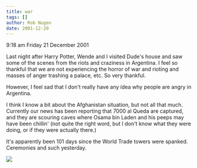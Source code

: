 ```yaml
---
title: war
tags: []
author: Rob Nugen
date: 2001-12-20
---
```


<p class=date>9:18 am Friday 21 December 2001</p>

<p>Last night after Harry Potter, Wende and I visited
Dude's house and saw some of the scenes from the riots
and craziness in Argentina.  I feel so thankful that
we are not experiencing the horror of war and rioting
and masses of anger trashing a palace, etc.  So very
thankful.</p>

<p>However, I feel sad that I don't really have any
idea why people are angry in Argentina.</p>

<p>I think I know a bit about the Afghanistan
situation, but not all that much.  Currently our news
has been reporting that 7000 al Queda are captured,
and they are scouring caves where Osama bin Laden and
his peeps may have been chillin' (not quite the right
word, but I don't know what they were doing, or if
they were actually there.)</p>

<p>It's apparently been 101 days since the World Trade
towers were spanked.  Ceremonies and such yesterday.
</p>

<p><img src="/images/rob/wL-ROB.gif"/></p>
